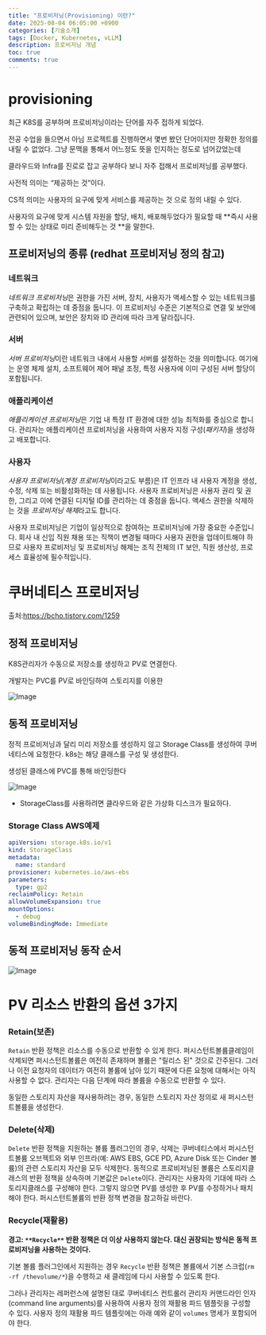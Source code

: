 ```yaml
---
title: "프로비저닝(Provisioning) 이란?"
date: 2025-08-04 06:05:00 +0900
categories: [기술소개]
tags: [Docker, Kubernetes, vLLM]
description: 프로비저닝 개념
toc: true
comments: true
---
```


# provisioning

최근 K8S를 공부하며 프로비저닝이라는 단어를 자주 접하게 되었다.

전공 수업을 들으면서 아님 프로젝트를 진행하면서 몇번 봤던 단어이지만 정확한 정의를 내릴 수 없었다. 그냥 문맥을 통해서 어느정도 뜻을 인지하는 정도로 넘어갔었는데

클라우드와 Infra를 진로로 잡고 공부하다 보니 자주 접해서 프로비저닝를 공부했다.

사전적 의미는 “제공하는 것”이다.

CS적 의미는 사용자의 요구에 맞게 서비스를 제공하는 것 으로 정의 내릴 수 있다.

사용자의 요구에 맞게 시스템 자원을 할당, 배치, 배포해두었다가 필요할 때 **즉시 사용할 수 있는 상태로 미리 준비해두는 것 **을 말한다.

## 프로비저닝의 종류 (redhat 프로비저닝 정의 참고)

### **네트워크**

*네트워크 프로비저닝*은 권한을 가진 서버, 장치, 사용자가 액세스할 수 있는 네트워크를 구축하고 확립하는 데 중점을 둡니다. 이 프로비저닝 수준은 기본적으로 연결 및 보안에 관련되어 있으며, 보안은 장치와 ID 관리에 따라 크게 달라집니다.

### **서버**

*서버 프로비저닝*이란 네트워크 내에서 사용할 서버를 설정하는 것을 의미합니다. 여기에는 운영 체제 설치, 소프트웨어 제어 패널 조정, 특정 사용자에 이미 구성된 서버 할당이 포함됩니다.

### **애플리케이션**

*애플리케이션 프로비저닝*은 기업 내 특정 IT 환경에 대한 성능 최적화를 중심으로 합니다. 관리자는 애플리케이션 프로비저닝을 사용하여 사용자 지정 구성(*패키지*)을 생성하고 배포합니다.

### **사용자**

*사용자 프로비저닝*(*계정 프로비저닝*이라고도 부름)은 IT 인프라 내 사용자 계정을 생성, 수정, 삭제 또는 비활성화하는 데 사용됩니다. 사용자 프로비저닝은 사용자 권리 및 권한, 그리고 이에 연결된 디지털 ID를 관리하는 데 중점을 둡니다. 액세스 권한을 삭제하는 것을 *프로비저닝 해제*라고도 합니다.

사용자 프로비저닝은 기업이 일상적으로 참여하는 프로비저닝에 가장 중요한 수준입니다. 회사 내 신입 직원 채용 또는 직책이 변경될 때마다 사용자 권한을 업데이트해야 하므로 사용자 프로비저닝 및 프로비저닝 해제는 조직 전체의 IT 보안, 직원 생산성, 프로세스 효율성에 필수적입니다.

# 쿠버네티스 프로비저닝

출처:https://bcho.tistory.com/1259


## 정적 프로비저닝

K8S관리자가 수동으로 저장소를 생성하고 PV로 연결한다.

개발자는 PVC를 PV로 바인딩하여 스토리지를 이용한

![Image](https://prod-files-secure.s3.us-west-2.amazonaws.com/e6db513d-ec54-40ff-aa74-2487b0bcfe15/fad19bc9-1e86-4c04-8c0e-b177319e6987/Untitled.png?X-Amz-Algorithm=AWS4-HMAC-SHA256&X-Amz-Content-Sha256=UNSIGNED-PAYLOAD&X-Amz-Credential=ASIAZI2LB466TAQWU6YH%2F20250804%2Fus-west-2%2Fs3%2Faws4_request&X-Amz-Date=20250804T070507Z&X-Amz-Expires=3600&X-Amz-Security-Token=IQoJb3JpZ2luX2VjEAYaCXVzLXdlc3QtMiJHMEUCIQDCKZ58TIKnHGGM%2B5Yr580wjIZBpUR1EEPdlsl8fJLm1gIgK2pkpXg001Zs2HYETRTLiC%2FZLVSY5KHslMiYiUIEC2Mq%2FwMIPxAAGgw2Mzc0MjMxODM4MDUiDKX%2BhYJN%2FJMXyyuSSCrcA8wAcM6pSPvwRrW16DNrTthK7Qbi0EruwPaRzvM2%2Fq61YSlahxg64wSvvNi8BKQdmT2ydy3bUKh%2FuHfFlYDTE%2F8oMpbNJZb1GlEeAlWuVp57QptjuRY%2F4eyy2iUUZi%2BTyvprx4W0OP1YU0B8bShPDcnbfkHxsk36Lumrtf1zt5mi2hcYGYcQzGWmAtCbmhHLtY7CcR3OS%2FkLskWI8y1WP45nj9Y1HE9vkeIltB6PYON1qlmN96zWyn1dEdo%2BP2B0hK0jwsnZhnP0%2FkXlCw5LbqcPYgavsRLV1RWV1McJq6Ff1U7KDtgCSl2XaG%2FEZduZvzbPmdZafdQ3KUoE2d%2FixBBa0xdQ5x9KeDA82fQqvbsGms11NprPznmQD2Xx%2Fl0QahWSWZFMvWekJzhPHQJyt7%2BmXnpp7xR1ZIb9NNAH%2BnM9pkJ%2Fet%2FN6n9TW7MMj%2BKzyOeEwV1htuOWJAvwLhwU5GKjg1TnrUICNtRtDrCtGsd%2F%2Bo8H6WLfj3a%2Bzn9jAuVma5LsdUzGIsBe3ljzu5mjyfUmzbfx2Z99QH8ACPoOLxvdOZjJcq9cf07FuuKlG61zH88Clx5WVPXcCaeBSeNkWk6VD%2FpObipp%2B9GRyzjClyCc003oXCYZkgOIhEQUMNiNwcQGOqUBtFLpSG85jBzoz5DbJ4p7hjBjOAbRCCSjAELZnISnqWnj0QcqDv2m5F%2F%2FoQLqeO7Ne18DkJNeLz9flhKPOUJ8EAd%2BZO2xC4QX1BCYn8ad33fq2Q75kANw5nDSzxf5by%2Fjy8Ur%2B%2BR7eEsY%2FB3w97Mtsk6IKcOXPOgIAjco0jmwpRU2pgcn2JFAwkBChdy2nRWGRKTxPRrzquaxsjCFRzrZEXT0GSLp&X-Amz-Signature=aaf74f4005cb1e5a4e25d3d167e7c350a76dbc82edecb12b156fe9cd492d0284&X-Amz-SignedHeaders=host&x-amz-checksum-mode=ENABLED&x-id=GetObject)

## 동적 프로비저닝

정적 프로비저닝과 달리 미리 저장소를 생성하지 않고 Storage Class를 생성하여 쿠버네티스에 요청한다. k8s는 해당 클래스를 구성 및 생성한다.

생성된 클래스에 PVC를 통해 바인딩한다

![Image](https://prod-files-secure.s3.us-west-2.amazonaws.com/e6db513d-ec54-40ff-aa74-2487b0bcfe15/9970cb0d-688b-4b20-9b3a-b8d948ef5316/Untitled.png?X-Amz-Algorithm=AWS4-HMAC-SHA256&X-Amz-Content-Sha256=UNSIGNED-PAYLOAD&X-Amz-Credential=ASIAZI2LB466TAQWU6YH%2F20250804%2Fus-west-2%2Fs3%2Faws4_request&X-Amz-Date=20250804T070506Z&X-Amz-Expires=3600&X-Amz-Security-Token=IQoJb3JpZ2luX2VjEAYaCXVzLXdlc3QtMiJHMEUCIQDCKZ58TIKnHGGM%2B5Yr580wjIZBpUR1EEPdlsl8fJLm1gIgK2pkpXg001Zs2HYETRTLiC%2FZLVSY5KHslMiYiUIEC2Mq%2FwMIPxAAGgw2Mzc0MjMxODM4MDUiDKX%2BhYJN%2FJMXyyuSSCrcA8wAcM6pSPvwRrW16DNrTthK7Qbi0EruwPaRzvM2%2Fq61YSlahxg64wSvvNi8BKQdmT2ydy3bUKh%2FuHfFlYDTE%2F8oMpbNJZb1GlEeAlWuVp57QptjuRY%2F4eyy2iUUZi%2BTyvprx4W0OP1YU0B8bShPDcnbfkHxsk36Lumrtf1zt5mi2hcYGYcQzGWmAtCbmhHLtY7CcR3OS%2FkLskWI8y1WP45nj9Y1HE9vkeIltB6PYON1qlmN96zWyn1dEdo%2BP2B0hK0jwsnZhnP0%2FkXlCw5LbqcPYgavsRLV1RWV1McJq6Ff1U7KDtgCSl2XaG%2FEZduZvzbPmdZafdQ3KUoE2d%2FixBBa0xdQ5x9KeDA82fQqvbsGms11NprPznmQD2Xx%2Fl0QahWSWZFMvWekJzhPHQJyt7%2BmXnpp7xR1ZIb9NNAH%2BnM9pkJ%2Fet%2FN6n9TW7MMj%2BKzyOeEwV1htuOWJAvwLhwU5GKjg1TnrUICNtRtDrCtGsd%2F%2Bo8H6WLfj3a%2Bzn9jAuVma5LsdUzGIsBe3ljzu5mjyfUmzbfx2Z99QH8ACPoOLxvdOZjJcq9cf07FuuKlG61zH88Clx5WVPXcCaeBSeNkWk6VD%2FpObipp%2B9GRyzjClyCc003oXCYZkgOIhEQUMNiNwcQGOqUBtFLpSG85jBzoz5DbJ4p7hjBjOAbRCCSjAELZnISnqWnj0QcqDv2m5F%2F%2FoQLqeO7Ne18DkJNeLz9flhKPOUJ8EAd%2BZO2xC4QX1BCYn8ad33fq2Q75kANw5nDSzxf5by%2Fjy8Ur%2B%2BR7eEsY%2FB3w97Mtsk6IKcOXPOgIAjco0jmwpRU2pgcn2JFAwkBChdy2nRWGRKTxPRrzquaxsjCFRzrZEXT0GSLp&X-Amz-Signature=294acfa831c81b14532a925dc047cc29a2085b2bb9d29a51485e7ef7c2c3e7e4&X-Amz-SignedHeaders=host&x-amz-checksum-mode=ENABLED&x-id=GetObject)

- StorageClass를 사용하려면 클라우드와 같은 가상화 디스크가 필요하다.
### Storage Class AWS예제

```yaml
apiVersion: storage.k8s.io/v1
kind: StorageClass
metadata:
  name: standard
provisioner: kubernetes.io/aws-ebs
parameters:
  type: gp2
reclaimPolicy: Retain
allowVolumeExpansion: true
mountOptions:
  - debug
volumeBindingMode: Immediate
```

## 동적 프로비저닝 동작 순서

![Image](https://prod-files-secure.s3.us-west-2.amazonaws.com/e6db513d-ec54-40ff-aa74-2487b0bcfe15/4deceb2e-be54-4ca5-a849-072950ce7305/Untitled.png?X-Amz-Algorithm=AWS4-HMAC-SHA256&X-Amz-Content-Sha256=UNSIGNED-PAYLOAD&X-Amz-Credential=ASIAZI2LB466TAQWU6YH%2F20250804%2Fus-west-2%2Fs3%2Faws4_request&X-Amz-Date=20250804T070506Z&X-Amz-Expires=3600&X-Amz-Security-Token=IQoJb3JpZ2luX2VjEAYaCXVzLXdlc3QtMiJHMEUCIQDCKZ58TIKnHGGM%2B5Yr580wjIZBpUR1EEPdlsl8fJLm1gIgK2pkpXg001Zs2HYETRTLiC%2FZLVSY5KHslMiYiUIEC2Mq%2FwMIPxAAGgw2Mzc0MjMxODM4MDUiDKX%2BhYJN%2FJMXyyuSSCrcA8wAcM6pSPvwRrW16DNrTthK7Qbi0EruwPaRzvM2%2Fq61YSlahxg64wSvvNi8BKQdmT2ydy3bUKh%2FuHfFlYDTE%2F8oMpbNJZb1GlEeAlWuVp57QptjuRY%2F4eyy2iUUZi%2BTyvprx4W0OP1YU0B8bShPDcnbfkHxsk36Lumrtf1zt5mi2hcYGYcQzGWmAtCbmhHLtY7CcR3OS%2FkLskWI8y1WP45nj9Y1HE9vkeIltB6PYON1qlmN96zWyn1dEdo%2BP2B0hK0jwsnZhnP0%2FkXlCw5LbqcPYgavsRLV1RWV1McJq6Ff1U7KDtgCSl2XaG%2FEZduZvzbPmdZafdQ3KUoE2d%2FixBBa0xdQ5x9KeDA82fQqvbsGms11NprPznmQD2Xx%2Fl0QahWSWZFMvWekJzhPHQJyt7%2BmXnpp7xR1ZIb9NNAH%2BnM9pkJ%2Fet%2FN6n9TW7MMj%2BKzyOeEwV1htuOWJAvwLhwU5GKjg1TnrUICNtRtDrCtGsd%2F%2Bo8H6WLfj3a%2Bzn9jAuVma5LsdUzGIsBe3ljzu5mjyfUmzbfx2Z99QH8ACPoOLxvdOZjJcq9cf07FuuKlG61zH88Clx5WVPXcCaeBSeNkWk6VD%2FpObipp%2B9GRyzjClyCc003oXCYZkgOIhEQUMNiNwcQGOqUBtFLpSG85jBzoz5DbJ4p7hjBjOAbRCCSjAELZnISnqWnj0QcqDv2m5F%2F%2FoQLqeO7Ne18DkJNeLz9flhKPOUJ8EAd%2BZO2xC4QX1BCYn8ad33fq2Q75kANw5nDSzxf5by%2Fjy8Ur%2B%2BR7eEsY%2FB3w97Mtsk6IKcOXPOgIAjco0jmwpRU2pgcn2JFAwkBChdy2nRWGRKTxPRrzquaxsjCFRzrZEXT0GSLp&X-Amz-Signature=cda7f5fe1ee206aa6b401f1bfe03cb2cdeab2271d3dd0195d77f281b4faf5316&X-Amz-SignedHeaders=host&x-amz-checksum-mode=ENABLED&x-id=GetObject)

# PV 리소스 반환의 옵션 3가지

### **Retain(보존)**

`Retain` 반환 정책은 리소스를 수동으로 반환할 수 있게 한다. 퍼시스턴트볼륨클레임이 삭제되면 퍼시스턴트볼륨은 여전히 존재하며 볼륨은 "릴리스 된" 것으로 간주된다. 그러나 이전 요청자의 데이터가 여전히 볼륨에 남아 있기 때문에 다른 요청에 대해서는 아직 사용할 수 없다. 관리자는 다음 단계에 따라 볼륨을 수동으로 반환할 수 있다.

동일한 스토리지 자산을 재사용하려는 경우, 동일한 스토리지 자산 정의로 새 퍼시스턴트볼륨을 생성한다.

### **Delete(삭제)**

`Delete` 반환 정책을 지원하는 볼륨 플러그인의 경우, 삭제는 쿠버네티스에서 퍼시스턴트볼륨 오브젝트와 외부 인프라(예: AWS EBS, GCE PD, Azure Disk 또는 Cinder 볼륨)의 관련 스토리지 자산을 모두 삭제한다. 동적으로 프로비저닝된 볼륨은 스토리지클래스의 반환 정책을 상속하며 기본값은 `Delete`이다. 관리자는 사용자의 기대에 따라 스토리지클래스를 구성해야 한다. 그렇지 않으면 PV를 생성한 후 PV를 수정하거나 패치해야 한다. 퍼시스턴트볼륨의 반환 정책 변경을 참고하길 바란다.

### **Recycle(재활용)**

**경고: **`**Recycle**`** 반환 정책은 더 이상 사용하지 않는다. 대신 권장되는 방식은 동적 프로비저닝을 사용하는 것이다.**

기본 볼륨 플러그인에서 지원하는 경우 `Recycle` 반환 정책은 볼륨에서 기본 스크럽(`rm -rf /thevolume/*`)을 수행하고 새 클레임에 다시 사용할 수 있도록 한다.

그러나 관리자는 레퍼런스에 설명된 대로 쿠버네티스 컨트롤러 관리자 커맨드라인 인자(command line arguments)를 사용하여 사용자 정의 재활용 파드 템플릿을 구성할 수 있다. 사용자 정의 재활용 파드 템플릿에는 아래 예와 같이 `volumes` 명세가 포함되어야 한다.


